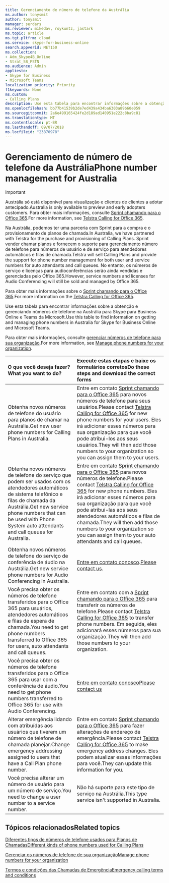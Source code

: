 ```yaml
---
title: Gerenciamento de número de telefone da Austrália
ms.author: tonysmit
author: tonysmit
manager: serdars
ms.reviewer: mikedav, roykuntz, jastark
ms.topic: article
ms.tgt.pltfrm: cloud
ms.service: skype-for-business-online
search.appverid: MET150
ms.collection:
- Adm_Skype4B_Online
- Strat_SB_PSTN
ms.audience: Admin
appliesto:
- Skype for Business
- Microsoft Teams
localization_priority: Priority
f1keywords: None
ms.custom:
- Calling Plans
description: Use esta tabela para encontrar informações sobre a obtenção e gerenciando números de telefone na Austrália para Skype para Business Online e Teams da Microsoft.
ms.openlocfilehash: bb77b41539b2de7ed439a434ba6303a89b60e059
ms.sourcegitcommit: 2a6e499165424fe2d189ad140951e222c8ba9c81
ms.translationtype: MT
ms.contentlocale: pt-BR
ms.lasthandoff: 09/07/2018
ms.locfileid: "23870978"
---
```

# <a name="phone-number-management-for-australia"></a><span data-ttu-id="3590e-103">Gerenciamento de número de telefone da Austrália</span><span class="sxs-lookup"><span data-stu-id="3590e-103">Phone number management for Australia</span></span>
> [!IMPORTANT]
> <span data-ttu-id="3590e-104">Austrália só está disponível para visualização e clientes de clientes a adotar antecipado.</span><span class="sxs-lookup"><span data-stu-id="3590e-104">Australia is only available to preview and early adopters customers.</span></span> <span data-ttu-id="3590e-105">Para obter mais informações, consulte [Sprint chamando para o Office 365](https://aka.ms/TelstraVoicePlan).</span><span class="sxs-lookup"><span data-stu-id="3590e-105">For more information, see [Telstra Calling for Office 365](https://aka.ms/TelstraVoicePlan).</span></span>

<span data-ttu-id="3590e-106">Na Austrália, podemos ter uma parceria com Sprint para a compra e o provisionamento de planos de chamada.</span><span class="sxs-lookup"><span data-stu-id="3590e-106">In Australia, we have partnered with Telstra for the purchase and provisioning of Calling Plans.</span></span> <span data-ttu-id="3590e-107">Sprint vender chamar planos e fornecem o suporte para gerenciamento número de telefone para números de usuário e de serviço para atendedores automáticos e filas de chamada.</span><span class="sxs-lookup"><span data-stu-id="3590e-107">Telstra will sell Calling Plans and provide the support for phone number management for both user and service numbers for auto attendants and call queues.</span></span> <span data-ttu-id="3590e-108">No entanto, os números de serviço e licenças para audioconferências serão ainda vendidas e gerenciadas pelo Office 365.</span><span class="sxs-lookup"><span data-stu-id="3590e-108">However, service numbers and licenses for Audio Conferencing will still be sold and managed by Office 365.</span></span>

<span data-ttu-id="3590e-109">Para obter mais informações sobre o [Sprint chamando para o Office 365](https://aka.ms/TelstraVoicePlan).</span><span class="sxs-lookup"><span data-stu-id="3590e-109">For more information on the [Telstra Calling for Office 365](https://aka.ms/TelstraVoicePlan).</span></span>

<span data-ttu-id="3590e-110">Use esta tabela para encontrar informações sobre a obtenção e gerenciando números de telefone na Austrália para Skype para Business Online e Teams da Microsoft.</span><span class="sxs-lookup"><span data-stu-id="3590e-110">Use this table to find information on getting and managing phone numbers in Australia for Skype for Business Online and Microsoft Teams.</span></span>

<span data-ttu-id="3590e-111">Para obter mais informações, consulte [gerenciar números de telefone para sua organização](manage-phone-numbers-for-your-organization.md).</span><span class="sxs-lookup"><span data-stu-id="3590e-111">For more information, see  [Manage phone numbers for your organization](manage-phone-numbers-for-your-organization.md).</span></span>
  
|<span data-ttu-id="3590e-112">**O que você deseja fazer?**</span><span class="sxs-lookup"><span data-stu-id="3590e-112">**What you want to do?**</span></span>|<span data-ttu-id="3590e-113">**Execute estas etapas e baixe os formulários corretos**</span><span class="sxs-lookup"><span data-stu-id="3590e-113">**Do these steps and download the correct forms**</span></span>|
|:-----|:-----|
|<span data-ttu-id="3590e-114">Obtenha novos números de telefone do usuário para planos de chamar na Austrália.</span><span class="sxs-lookup"><span data-stu-id="3590e-114">Get new user phone numbers for Calling Plans in Australia.</span></span>   <br/> |<span data-ttu-id="3590e-115">Entre em contato [Sprint chamando para o Office 365](https://aka.ms/TelstraVoicePlan) para novos números de telefone para seus usuários.</span><span class="sxs-lookup"><span data-stu-id="3590e-115">Please contact [Telstra Calling for Office 365](https://aka.ms/TelstraVoicePlan) for new phone numbers for your users.</span></span> <span data-ttu-id="3590e-116">Eles irá adicionar esses números para sua organização para que você pode atribui-los aos seus usuários.</span><span class="sxs-lookup"><span data-stu-id="3590e-116">They will then add those numbers to your organization so you can assign them to your users.</span></span> <br/>
|<span data-ttu-id="3590e-117">Obtenha novos números de telefone do serviço que podem ser usados com os atendedores automáticos de sistema telefônico e filas de chamada da Austrália.</span><span class="sxs-lookup"><span data-stu-id="3590e-117">Get new service phone numbers that can be used with Phone System auto attendants and call queues for Australia.</span></span> <br/> |<span data-ttu-id="3590e-118">Entre em contato [Sprint chamando para o Office 365](https://aka.ms/TelstraVoicePlan) para novos números de telefone.</span><span class="sxs-lookup"><span data-stu-id="3590e-118">Please contact [Telstra Calling for Office 365](https://aka.ms/TelstraVoicePlan) for new phone numbers.</span></span> <span data-ttu-id="3590e-119">Eles irá adicionar esses números para sua organização para que você pode atribuí-las aos seus atendedores automáticos e filas de chamada.</span><span class="sxs-lookup"><span data-stu-id="3590e-119">They will then add those numbers to your organization so you can assign them to your auto attendants and call queues.</span></span> <br/>|
|<span data-ttu-id="3590e-120">Obtenha novos números de telefone do serviço de conferência de áudio na Austrália.</span><span class="sxs-lookup"><span data-stu-id="3590e-120">Get new service phone numbers for Audio Conferencing in Australia.</span></span>   <br/> |<span data-ttu-id="3590e-121">[Entre em contato conosco](mailto:ptnapac@microsoft.com).</span><span class="sxs-lookup"><span data-stu-id="3590e-121">[Please contact us](mailto:ptnapac@microsoft.com).</span></span>|
|<span data-ttu-id="3590e-122">Você precisa obter os números de telefone transferidos para o Office 365 para usuários, atendedores automáticos e filas de espera de chamada.</span><span class="sxs-lookup"><span data-stu-id="3590e-122">You need to get phone numbers transferred to Office 365 for users, auto attendants and call queues.</span></span>  <br/> |<span data-ttu-id="3590e-123">Entre em contato com a [Sprint chamando para o Office 365](https://aka.ms/TelstraVoicePlan) para transferir os números de telefone.</span><span class="sxs-lookup"><span data-stu-id="3590e-123">Please contact [Telstra Calling for Office 365](https://aka.ms/TelstraVoicePlan) to transfer phone numbers.</span></span> <span data-ttu-id="3590e-124">Em seguida, eles adicionará esses números para sua organização.</span><span class="sxs-lookup"><span data-stu-id="3590e-124">They will then add those numbers to your organization.</span></span>  <br/> |
|<span data-ttu-id="3590e-125">Você precisa obter os números de telefone transferidos para o Office 365 para usar com a conferência de áudio.</span><span class="sxs-lookup"><span data-stu-id="3590e-125">You need to get phone numbers transferred to Office 365 for use with Audio Conferencing.</span></span>  |[<span data-ttu-id="3590e-126">Entre em contato conosco</span><span class="sxs-lookup"><span data-stu-id="3590e-126">Please contact us</span></span>](mailto:ptnapac@microsoft.com) |
|<span data-ttu-id="3590e-127">Alterar emergência lidando com atribuídas aos usuários que tiverem um número de telefone de chamada planejar.</span><span class="sxs-lookup"><span data-stu-id="3590e-127">Change emergency addressing assigned to users that have a Call Plan phone number.</span></span> |<span data-ttu-id="3590e-128">Entre em contato [Sprint chamando para o Office 365](https://aka.ms/TelstraVoicePlan) para fazer alterações de endereço de emergência.</span><span class="sxs-lookup"><span data-stu-id="3590e-128">Please contact [Telstra Calling for Office 365](https://aka.ms/TelstraVoicePlan) to make emergency address changes.</span></span> <span data-ttu-id="3590e-129">Eles podem atualizar essas informações para você.</span><span class="sxs-lookup"><span data-stu-id="3590e-129">They can update this information for you.</span></span>|
|<span data-ttu-id="3590e-130">Você precisa alterar um número de usuário para um número de serviço.</span><span class="sxs-lookup"><span data-stu-id="3590e-130">You need to change a user number to a service number.</span></span> |<span data-ttu-id="3590e-131">Não há suporte para este tipo de serviço na Austrália.</span><span class="sxs-lookup"><span data-stu-id="3590e-131">This type service isn't supported in Australia.</span></span>

## <a name="related-topics"></a><span data-ttu-id="3590e-132">Tópicos relacionados</span><span class="sxs-lookup"><span data-stu-id="3590e-132">Related topics</span></span>

[<span data-ttu-id="3590e-133">Diferentes tipos de números de telefone usados para Planos de Chamadas</span><span class="sxs-lookup"><span data-stu-id="3590e-133">Different kinds of phone numbers used for Calling Plans</span></span>](../different-kinds-of-phone-numbers-used-for-calling-plans.md)

[<span data-ttu-id="3590e-134">Gerenciar os números de telefone de sua organização</span><span class="sxs-lookup"><span data-stu-id="3590e-134">Manage phone numbers for your organization</span></span>](manage-phone-numbers-for-your-organization.md)

[<span data-ttu-id="3590e-135">Termos e condições das Chamadas de Emergência</span><span class="sxs-lookup"><span data-stu-id="3590e-135">Emergency calling terms and conditions</span></span>](../emergency-calling-terms-and-conditions.md)